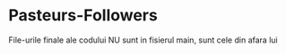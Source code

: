 # Pasteurs-Followers

File-urile finale ale codului NU sunt in fisierul main, sunt cele din afara lui

